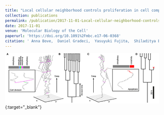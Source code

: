 ```yaml
---
title: "Local cellular neighborhood controls proliferation in cell competition"
collection: publications
permalink: /publication/2017-11-01-Local-cellular-neighborhood-controls-proliferation-in-cell-competition
date: 2017-11-01
venue: 'Molecular Biology of the Cell'
paperurl: 'https://doi.org/10.1091%2Fmbc.e17-06-0368'
citation: ' Anna Bove,  Daniel Gradeci,  Yasuyuki Fujita,  Shiladitya Banerjee,  Guillaume Charras,  Alan Lowe, &quot;Local cellular neighborhood controls proliferation in cell competition.&quot; Molecular Biology of the Cell, 2017.'
---
```

[<img src="/images/2017-Bove.jpg" />](https://doi.org/10.1091%2Fmbc.e17-06-0368){:target="_blank"}
